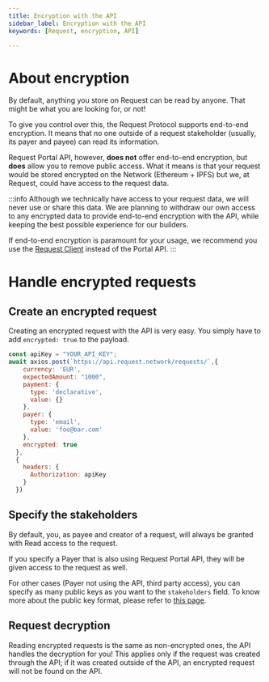 ```yaml
---
title: Encryption with the API
sidebar_label: Encryption with the API
keywords: [Request, encryption, API]

---
```


# About encryption

By default, anything you store on Request can be read by anyone. That might be what you are looking for, or not!

To give you control over this, the Request Protocol supports end-to-end encryption. It means that no one outside of a request stakeholder (usually, its payer and payee) can read its information.

Request Portal API, however, **does not** offer end-to-end encryption, but **does** allow you to remove public access. 
What it means is that your request would be stored encrypted on the Network (Ethereum + IPFS) but we, at Request, could have access to the request data.

:::info
Although we technically have access to your request data, we will never use or share this data.
We are planning to withdraw our own access to any encrypted data to provide end-to-end encryption with the API, while keeping the best possible experience for our builders.

If end-to-end encryption is paramount for your usage, we recommend you use the [Request Client](../5-request-client/0-intro.md) instead of the Portal API.
:::


# Handle encrypted requests

## Create an encrypted request

Creating an encrypted request with the API is very easy. You simply have to add `encrypted: true` to the payload. 

```javascript
const apiKey = "YOUR_API_KEY";
await axios.post(`https://api.request.network/requests/`,{
    currency: 'EUR',
    expectedAmount: "1000",
    payment: {
      type: 'declarative',
      value: {}
    },
    payer: {
      type: 'email',
      value: 'foo@bar.com'
    },
    encrypted: true
  },
  {
    headers: {
      Authorization: apiKey
    }
  })
```

## Specify the stakeholders
By default, you, as payee and creator of a request, will always be granted with Read access to the request.

If you specify a Payer that is also using Request Portal API, they will be given access to the request as well. 

For other cases (Payer not using the API, third party access), you can specify as many public keys as you want to the `stakeholders` field. To know more about the public key format, please refer to [this page](https://github.com/RequestNetwork/requestNetwork/blob/master/packages/transaction-manager/specs/encryption.md).


## Request decryption
Reading encrypted requests is the same as non-encrypted ones, the API handles the decryption for you! This applies only if the request was created through the API; if it was created outside of the API, an encrypted request will not be found on the API.
